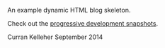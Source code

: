 An example dynamic HTML blog skeleton.

Check out the [progressive development snapshots](https://github.com/curran/screencasts/tree/gh-pages/introToDynamicHTML).

Curran Kelleher
September 2014
